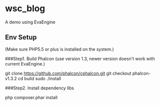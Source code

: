 wsc_blog
=========

A demo using EvaEngine

Env Setup
---------

(Make sure PHP5.5 or plus is installed on the system.)

###Step1. Build Phalcon (use version 1.3, newer version doesn't work with current EvaEngine.)

git clone https://github.com/phalcon/cphalcon.git
git checkout phalcon-v1.3.2
cd build
sudo ./install

###Step2. Install dependency libs

php composer.phar install
